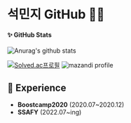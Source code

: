 # 석민지 GitHub 🐾📏


#### ✨ GitHub Stats
![Anurag's github stats](https://github-readme-stats.vercel.app/api?username=mjseok&show_icons=true&theme=radical)

[![Solved.ac프로필](http://mazassumnida.wtf/api/v2/generate_badge?boj=mjseok98)](https://solved.ac/mjseok98)
![mazandi profile](http://mazandi.herokuapp.com/api?handle=mjseok98&theme=dark)

## 📌 Experience
- **Boostcamp2020** (2020.07~2020.12)
- **SSAFY** (2022.07~ing)

<!--
**mjseok/mjseok** is a ✨ _special_ ✨ repository because its `README.md` (this file) appears on your GitHub profile.

Here are some ideas to get you started:

- 🔭 I’m currently working on ...
- 🌱 I’m currently learning ...
- 👯 I’m looking to collaborate on ...
- 🤔 I’m looking for help with ...
- 💬 Ask me about ...
- 📫 How to reach me: ...
- 😄 Pronouns: ...
- ⚡ Fun fact: ...
-->

